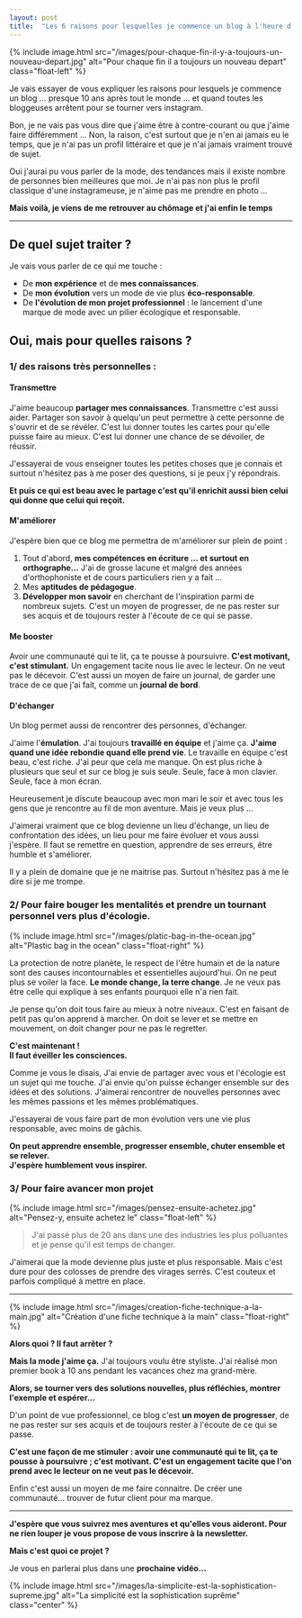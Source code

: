 ```yaml
---
layout: post
title:  "Les 6 raisons pour lesquelles je commence un blog à l'heure d'Instagram"
---
```


{% include image.html src="/images/pour-chaque-fin-il-y-a-toujours-un-nouveau-depart.jpg" alt="Pour chaque fin il a toujours un nouveau depart" class="float-left" %}

Je vais essayer de vous expliquer les raisons pour lesquels je commence un blog … presque 10 ans après tout le monde … et quand toutes les bloggeuses arrêtent pour se tourner vers instagram.

Bon, je ne vais pas vous dire que j'aime être à contre-courant ou que j'aime faire différemment … Non, la raison, c'est surtout que je n'en ai jamais eu le temps, que je n'ai pas un profil littéraire et que je n'ai jamais vraiment trouvé de sujet. 

Oui j'aurai pu vous parler de la mode, des tendances mais il existe nombre de personnes bien meilleures que moi. Je n'ai pas non plus le profil classique d'une instagrameuse, je n'aime pas me prendre en photo … 

**Mais voilà, je viens de me retrouver au chômage et j'ai enfin le temps**

---

## De quel sujet traiter ?

Je vais vous parler de ce qui me touche :

* De **mon expérience** et de **mes connaissances**.
* De **mon évolution** vers un mode de vie plus **éco-responsable**.
* De **l'évolution de mon projet professionnel** : le lancement d'une marque de mode avec un pilier écologique et responsable.

## Oui, mais pour quelles raisons ?

### 1/ des raisons très personnelles :

#### Transmettre

J'aime beaucoup **partager mes connaissances**.
Transmettre c'est aussi aider. Partager son savoir à quelqu'un peut permettre à cette personne de s'ouvrir et de se révéler. C'est lui donner toutes les cartes pour qu'elle puisse faire au mieux. C'est lui donner une chance de se dévoiler, de réussir. 

J'essayerai de vous enseigner toutes les petites choses que je connais et surtout n'hésitez pas à me poser des questions, si je peux j'y répondrais. 

**Et puis ce qui est beau avec le partage c'est qu'il enrichit aussi bien celui qui donne que celui qui reçoit.**

#### M'améliorer

J'espère bien que ce blog me permettra de m'améliorer sur plein de point :

1. Tout d'abord, **mes compétences en écriture … et surtout en orthographe…** J'ai de grosse lacune et malgré des années d'orthophoniste et de cours particuliers rien y a fait …
2. Mes **aptitudes de pédagogue**. 
3. **Développer mon savoir** en cherchant de l'inspiration parmi de nombreux sujets. C'est un moyen de progresser, de ne pas rester sur ses acquis et de toujours rester à l'écoute de ce qui se passe. 

#### Me booster

Avoir une communauté qui te lit, ça te pousse à poursuivre. **C'est motivant, c'est stimulant.** Un engagement tacite nous lie avec le lecteur. On ne veut pas le décevoir.
C'est aussi un moyen de faire un journal, de garder une trace de ce que j'ai fait, comme un **journal de bord**.

#### D'échanger

Un blog permet aussi de rencontrer des personnes, d'échanger.

J'aime l'**émulation**. J'ai toujours **travaillé en équipe** et j'aime ça. **J'aime quand une idée rebondie quand elle prend vie**. Le travaille en équipe c'est beau, c'est riche. J'ai peur que cela me manque.
On est plus riche à plusieurs que seul et sur ce blog je suis seule. Seule, face à mon clavier. Seule, face à mon écran.

Heureusement je discute beaucoup avec mon mari le soir et avec tous les gens que je rencontre au fil de mon aventure. Mais je veux plus … 

J'aimerai vraiment que ce blog devienne un lieu d'échange, un lieu de confrontation des idées, un lieu pour me faire évoluer et vous aussi j'espère. Il faut se remettre en question, apprendre de ses erreurs, être humble et s'améliorer.

Il y a plein de domaine que je ne maitrise pas. Surtout n'hésitez pas à me le dire si je me trompe.

### 2/ Pour faire bouger les mentalités et prendre un tournant personnel vers plus d'écologie.

{% include image.html src="/images/platic-bag-in-the-ocean.jpg" alt="Plastic bag in the ocean" class="float-right" %}

La protection de notre planète, le respect de l'être humain et de la nature sont des causes incontournables et essentielles aujourd'hui. On ne peut plus se voiler la face. **Le monde change, la terre change**. Je ne veux pas être celle qui explique à ses enfants pourquoi elle n'a rien fait.

Je pense qu'on doit tous faire au mieux à notre niveaux. C'est en faisant de petit pas qu'on apprend à marcher. On doit se lever et se mettre en mouvement, on doit changer pour ne pas le regretter.

**C'est maintenant !<br>Il faut éveiller les consciences.**

Comme je vous le disais, J'ai envie de partager avec vous et l'écologie est un sujet qui me touche. J'ai envie qu'on puisse échanger ensemble sur des idées et des solutions.
 J'aimerai rencontrer de nouvelles personnes avec les mêmes passions et les mêmes problématiques.

J'essayerai de vous faire part de mon évolution vers une vie plus responsable, avec moins de gâchis.

**On peut apprendre ensemble, progresser ensemble, chuter ensemble et se relever.<br>J'espère humblement vous inspirer.**

### 3/ Pour faire avancer mon projet

{% include image.html src="/images/pensez-ensuite-achetez.jpg" alt="Pensez-y, ensuite achetez le" class="float-left" %}

> J'ai passé plus de 20 ans dans une des industries les plus polluantes et je pense qu'il est temps de changer.

J'aimerai que la mode devienne plus juste et plus responsable. Mais c'est dure pour des colosses de prendre des virages serrés. C'est couteux et parfois compliqué à mettre en place.

---

{% include image.html src="/images/creation-fiche-technique-a-la-main.jpg" alt="Création d'une fiche technique à la main" class="float-right" %}

**Alors quoi ? Il faut arrêter ?**

**Mais la mode j'aime ça.**  J'ai toujours voulu être styliste. J'ai réalisé mon premier book à 10 ans pendant les vacances chez ma grand-mère.

**Alors, se tourner vers des solutions nouvelles, plus réfléchies, montrer l'exemple et espérer...**

D'un point de vue professionnel, ce blog c'est **un moyen de progresser**, de ne pas rester sur ses acquis et de toujours rester à l'écoute de ce qui se passe.

**C'est une façon de me stimuler : avoir une communauté qui te lit, ça te pousse à poursuivre ; c'est motivant. C'est un engagement tacite que l'on prend avec le lecteur on ne veut pas le décevoir.**

Enfin c'est aussi un moyen de me faire connaitre. De créer une communauté… trouver de futur client pour ma marque.

---

**J'espère que vous suivrez mes aventures et qu'elles vous aideront. Pour ne rien louper je vous propose de vous inscrire à la newsletter.**

**Mais c'est quoi ce projet ?**

Je vous en parlerai plus dans une **prochaine vidéo...**

{% include image.html src="/images/la-simplicite-est-la-sophistication-supreme.jpg" alt="La simplicité est la sophistication suprême" class="center" %}
